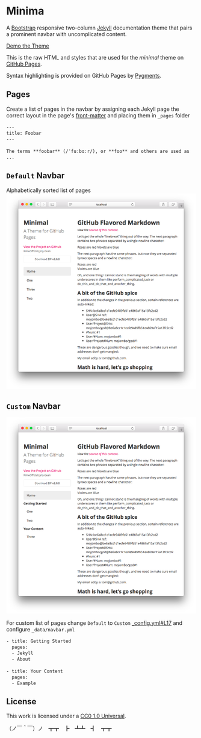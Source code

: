Minima
======

A [Bootstrap](http://getbootstrap.com) responsive two-column [Jekyll](http://jekyllrb.com) documentation theme that pairs a prominent navbar with uncomplicated content.

[Demo the Theme](HTTPS://RhymeTek.GITHUB.COM/Minima/)

This is the raw HTML and styles that are used for the *minimal* theme on [GitHub Pages](http://pages.github.com/).

Syntax highlighting is provided on GitHub Pages by [Pygments](http://pygments.org).

Pages
-----

Create a list of pages in the navbar by assigning each Jekyll page the correct layout in the page's [front-matter](http://jekyllrb.com/docs/frontmatter/) and placing them in `_pages` folder

```
---
title: Foobar
---

The terms **foobar** (/ˈfuːbɑːr/), or **foo** and others are used as ...
```

## `Default` Navbar
Alphabetically sorted list of pages
![](./images/Screenshot%202016-06-05%2014.54.41.png)

## `Custom` Navbar
![](./images/Screenshot%202016-06-05%2014.54.58.png)

For custom list of pages change `Default` to `Custom` [_config.yml#L17](./_config.yml#L17) and configure `_data/navbar.yml`

```
- title: Getting Started
  pages:
  - Jekyll
  - About

- title: Your Content
  pages:
  - Example
```

## License

This work is licensed under a [CC0 1.0 Universal](http://creativecommons.org/publicdomain/zero/1.0/).


（ノ￣＾￣）ノ　┳┳　┣　┻┻　┫　┳┳
